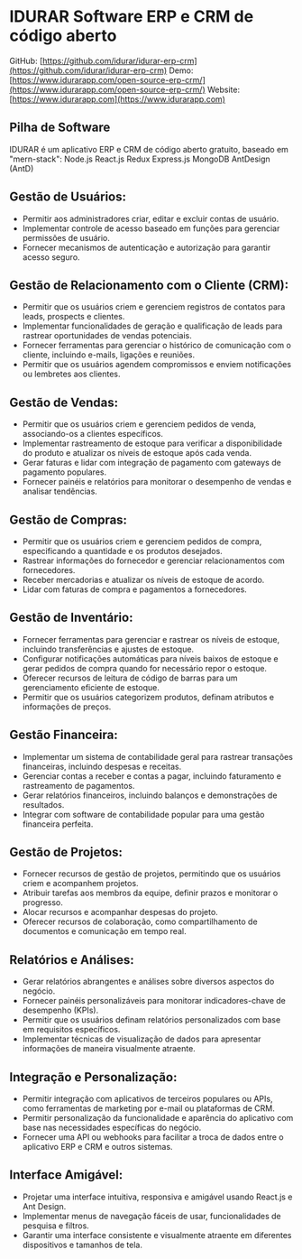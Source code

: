 # IDURAR Software ERP e CRM de código aberto

GitHub: [https://github.com/idurar/idurar-erp-crm](https://github.com/idurar/idurar-erp-crm)
Demo: [https://www.idurarapp.com/open-source-erp-crm/](https://www.idurarapp.com/open-source-erp-crm/)
Website: [https://www.idurarapp.com](https://www.idurarapp.com)

## Pilha de Software

IDURAR é um aplicativo ERP e CRM de código aberto gratuito, baseado em "mern-stack": Node.js React.js Redux Express.js MongoDB AntDesign (AntD)

## Gestão de Usuários:

- Permitir aos administradores criar, editar e excluir contas de usuário.
- Implementar controle de acesso baseado em funções para gerenciar permissões de usuário.
- Fornecer mecanismos de autenticação e autorização para garantir acesso seguro.

## Gestão de Relacionamento com o Cliente (CRM):

- Permitir que os usuários criem e gerenciem registros de contatos para leads, prospects e clientes.
- Implementar funcionalidades de geração e qualificação de leads para rastrear oportunidades de vendas potenciais.
- Fornecer ferramentas para gerenciar o histórico de comunicação com o cliente, incluindo e-mails, ligações e reuniões.
- Permitir que os usuários agendem compromissos e enviem notificações ou lembretes aos clientes.

## Gestão de Vendas:

- Permitir que os usuários criem e gerenciem pedidos de venda, associando-os a clientes específicos.
- Implementar rastreamento de estoque para verificar a disponibilidade do produto e atualizar os níveis de estoque após cada venda.
- Gerar faturas e lidar com integração de pagamento com gateways de pagamento populares.
- Fornecer painéis e relatórios para monitorar o desempenho de vendas e analisar tendências.

## Gestão de Compras:

- Permitir que os usuários criem e gerenciem pedidos de compra, especificando a quantidade e os produtos desejados.
- Rastrear informações do fornecedor e gerenciar relacionamentos com fornecedores.
- Receber mercadorias e atualizar os níveis de estoque de acordo.
- Lidar com faturas de compra e pagamentos a fornecedores.

## Gestão de Inventário:

- Fornecer ferramentas para gerenciar e rastrear os níveis de estoque, incluindo transferências e ajustes de estoque.
- Configurar notificações automáticas para níveis baixos de estoque e gerar pedidos de compra quando for necessário repor o estoque.
- Oferecer recursos de leitura de código de barras para um gerenciamento eficiente de estoque.
- Permitir que os usuários categorizem produtos, definam atributos e informações de preços.

## Gestão Financeira:

- Implementar um sistema de contabilidade geral para rastrear transações financeiras, incluindo despesas e receitas.
- Gerenciar contas a receber e contas a pagar, incluindo faturamento e rastreamento de pagamentos.
- Gerar relatórios financeiros, incluindo balanços e demonstrações de resultados.
- Integrar com software de contabilidade popular para uma gestão financeira perfeita.

## Gestão de Projetos:

- Fornecer recursos de gestão de projetos, permitindo que os usuários criem e acompanhem projetos.
- Atribuir tarefas aos membros da equipe, definir prazos e monitorar o progresso.
- Alocar recursos e acompanhar despesas do projeto.
- Oferecer recursos de colaboração, como compartilhamento de documentos e comunicação em tempo real.

## Relatórios e Análises:

- Gerar relatórios abrangentes e análises sobre diversos aspectos do negócio.
- Fornecer painéis personalizáveis para monitorar indicadores-chave de desempenho (KPIs).
- Permitir que os usuários definam relatórios personalizados com base em requisitos específicos.
- Implementar técnicas de visualização de dados para apresentar informações de maneira visualmente atraente.

## Integração e Personalização:

- Permitir integração com aplicativos de terceiros populares ou APIs, como ferramentas de marketing por e-mail ou plataformas de CRM.
- Permitir personalização da funcionalidade e aparência do aplicativo com base nas necessidades específicas do negócio.
- Fornecer uma API ou webhooks para facilitar a troca de dados entre o aplicativo ERP e CRM e outros sistemas.

## Interface Amigável:

- Projetar uma interface intuitiva, responsiva e amigável usando React.js e Ant Design.
- Implementar menus de navegação fáceis de usar, funcionalidades de pesquisa e filtros.
- Garantir uma interface consistente e visualmente atraente em diferentes dispositivos e tamanhos de tela.